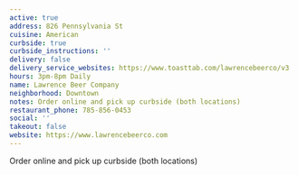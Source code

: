 ```yaml
---
active: true
address: 826 Pennsylvania St
cuisine: American
curbside: true
curbside_instructions: ''
delivery: false
delivery_service_websites: https://www.toasttab.com/lawrencebeerco/v3
hours: 3pm-8pm Daily
name: Lawrence Beer Company
neighborhood: Downtown
notes: Order online and pick up curbside (both locations)
restaurant_phone: 785-856-0453
social: ''
takeout: false
website: https://www.lawrencebeerco.com
---
```


Order online and pick up curbside (both locations)